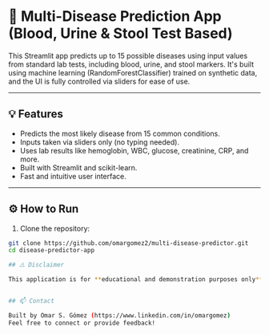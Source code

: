 # 🧬 Multi-Disease Prediction App (Blood, Urine & Stool Test Based)

This Streamlit app predicts up to 15 possible diseases using input values from standard lab tests, including blood, urine, and stool markers. It's built using machine learning (RandomForestClassifier) trained on synthetic data, and the UI is fully controlled via sliders for ease of use.

---

## 💡 Features

- Predicts the most likely disease from 15 common conditions.
- Inputs taken via sliders only (no typing needed).
- Uses lab results like hemoglobin, WBC, glucose, creatinine, CRP, and more.
- Built with Streamlit and scikit-learn.
- Fast and intuitive user interface.

---

## ⚙️ How to Run

1. Clone the repository:

```bash
git clone https://github.com/omargomez2/multi-disease-predictor.git
cd disease-predictor-app

## ⚠️ Disclaimer

This application is for **educational and demonstration purposes only**. It is not intended for real-world medical use or diagnosis.


## 📫 Contact

Built by Omar S. Gómez (https://www.linkedin.com/in/omargomez)
Feel free to connect or provide feedback!
